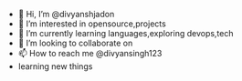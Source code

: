 - 👋 Hi, I’m @divyanshjadon
- 👀 I’m interested in opensource,projects
- 🌱 I’m currently learning languages,exploring devops,tech 
- 💞️ I’m looking to collaborate on 
- 📫 How to reach me @divyansingh123
- learning new things 
<!---
divyanshjadon/divyanshjadon is a ✨ special ✨ repository because its `README.md` (this file) appears on your GitHub profile.
You can click the Preview link to take a look at your changes.
--->
